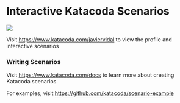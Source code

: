 # Interactive Katacoda Scenarios

[![](http://shields.katacoda.com/katacoda/javiervidal/count.svg)](https://www.katacoda.com/javiervidal "Get your profile on Katacoda.com")

Visit https://www.katacoda.com/javiervidal to view the profile and interactive scenarios

### Writing Scenarios
Visit https://www.katacoda.com/docs to learn more about creating Katacoda scenarios

For examples, visit https://github.com/katacoda/scenario-example
